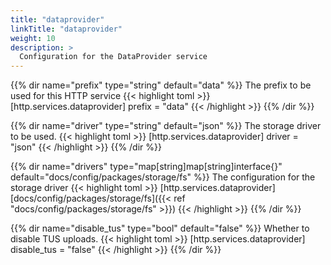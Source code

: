 ```yaml
---
title: "dataprovider"
linkTitle: "dataprovider"
weight: 10
description: >
  Configuration for the DataProvider service
---
```


{{% dir name="prefix" type="string" default="data" %}}
The prefix to be used for this HTTP service
{{< highlight toml >}}
[http.services.dataprovider]
prefix = "data"
{{< /highlight >}}
{{% /dir %}}

{{% dir name="driver" type="string" default="json" %}}
The storage driver to be used.
{{< highlight toml >}}
[http.services.dataprovider]
driver = "json"
{{< /highlight >}}
{{% /dir %}}

{{% dir name="drivers" type="map[string]map[string]interface{}" default="docs/config/packages/storage/fs" %}}
The configuration for the storage driver
{{< highlight toml >}}
[http.services.dataprovider]
[docs/config/packages/storage/fs]({{< ref "docs/config/packages/storage/fs" >}})
{{< /highlight >}}
{{% /dir %}}

{{% dir name="disable_tus" type="bool" default="false" %}}
Whether to disable TUS uploads.
{{< highlight toml >}}
[http.services.dataprovider]
disable_tus = "false"
{{< /highlight >}}
{{% /dir %}}

